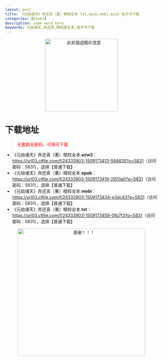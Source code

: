 ```yaml
---
layout: post
title: 《元始诸天》弃还真〔著〕精校全本 txt,epub,mobi,azw3 电子书下载
categories: [books]
description: some word here
keywords: 元始诸天,弃还真,精校版全本,电子书下载
---
```


<div align="center"><img src="https://qweree.cn/wp-content/uploads/2025/05/yuan-shi-zhu-tian.jpg" alt="此处描述图片信息" width="240px" height="auto"></div>

# 下载地址

> <p style="color:red" >无套路无密码，可用可下载</p>

- 《元始诸天》弃还真〔著〕精校全本.**azw3**：<https://url03.ctfile.com/f/24333903-1509173413-564635?p=5831>（访问密码：5831），选择【普通下载】
- 《元始诸天》弃还真〔著〕精校全本.**epub**：<https://url03.ctfile.com/f/24333903-1509173419-2970a0?p=5831>（访问密码：5831），选择【普通下载】
- 《元始诸天》弃还真〔著〕精校全本.**mobi**：<https://url03.ctfile.com/f/24333903-1509173434-e3dc43?p=5831>（访问密码：5831），选择【普通下载】
- 《元始诸天》弃还真〔著〕精校全本.**txt**：<https://url03.ctfile.com/f/24333903-1509173458-0fb7f3?p=5831>（访问密码：5831），选择【普通下载】

<div align="center"><img src="https://pic.imgdb.cn/item/6707df6bd29ded1a8ce37031.gif" alt="感谢！！！" width="420px" height="auto"/></div>
